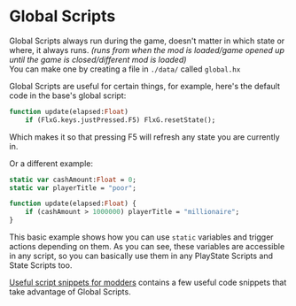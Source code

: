 # Global Scripts
Global Scripts always run during the game, doesn't matter in which state or where, it always runs. *(runs from when the mod is loaded/game opened up until the game is closed/different mod is loaded)*<br>
You can make one by creating a file in ``./data/`` called ``global.hx``

Global Scripts are useful for certain things, for example, here's the default code in the base's global script:
```haxe
function update(elapsed:Float)
	if (FlxG.keys.justPressed.F5) FlxG.resetState();
```
Which makes it so that pressing F5 will refresh any state you are currently in.

Or a different example:
```haxe
static var cashAmount:Float = 0;
static var playerTitle = "poor";

function update(elapsed:Float) {
    if (cashAmount > 1000000) playerTitle = "millionaire";
}
```
This basic example shows how you can use ``static`` variables and trigger actions depending on them. As you can see, these variables are accessible in any script, so you can basically use them in any PlayState Scripts and State Scripts too.

<a href="./Useful script snippets for modders.md">Useful script snippets for modders</a> contains a few useful code snippets that take advantage of Global Scripts.